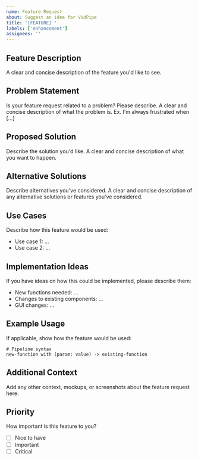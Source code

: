 ```yaml
---
name: Feature Request
about: Suggest an idea for VidPipe
title: '[FEATURE] '
labels: ['enhancement']
assignees: ''
---
```


## Feature Description
A clear and concise description of the feature you'd like to see.

## Problem Statement
Is your feature request related to a problem? Please describe.
A clear and concise description of what the problem is. Ex. I'm always frustrated when [...]

## Proposed Solution
Describe the solution you'd like.
A clear and concise description of what you want to happen.

## Alternative Solutions
Describe alternatives you've considered.
A clear and concise description of any alternative solutions or features you've considered.

## Use Cases
Describe how this feature would be used:
- Use case 1: ...
- Use case 2: ...

## Implementation Ideas
If you have ideas on how this could be implemented, please describe them:
- New functions needed: ...
- Changes to existing components: ...
- GUI changes: ...

## Example Usage
If applicable, show how the feature would be used:
```
# Pipeline syntax
new-function with (param: value) -> existing-function
```

## Additional Context
Add any other context, mockups, or screenshots about the feature request here.

## Priority
How important is this feature to you?
- [ ] Nice to have
- [ ] Important
- [ ] Critical